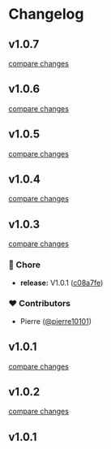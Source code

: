# Changelog


## v1.0.7

[compare changes](https://github.com/pierre10101/nuxt-swapi/compare/v1.0.6...v1.0.7)

## v1.0.6

[compare changes](https://github.com/pierre10101/swapi/compare/release...v1.0.6)

## v1.0.5

[compare changes](https://github.com/pierre10101/swapi/compare/v1.0.4...v1.0.5)

## v1.0.4

[compare changes](https://github.com/pierre10101/swapi/compare/v1.0.3...v1.0.4)

## v1.0.3

[compare changes](https://github.com/pierre10101/swapi/compare/v1.0.2...v1.0.3)

### 🏡 Chore

- **release:** V1.0.1 ([c08a7fe](https://github.com/pierre10101/swapi/commit/c08a7fe))

### ❤️ Contributors

- Pierre ([@pierre10101](http://github.com/pierre10101))

## v1.0.1

[compare changes](https://github.com/pierre10101/swapi/compare/v1.0.2...v1.0.1)

## v1.0.2

[compare changes](https://github.com/pierre10101/swapi/compare/v1.0.1...v1.0.2)

## v1.0.1

